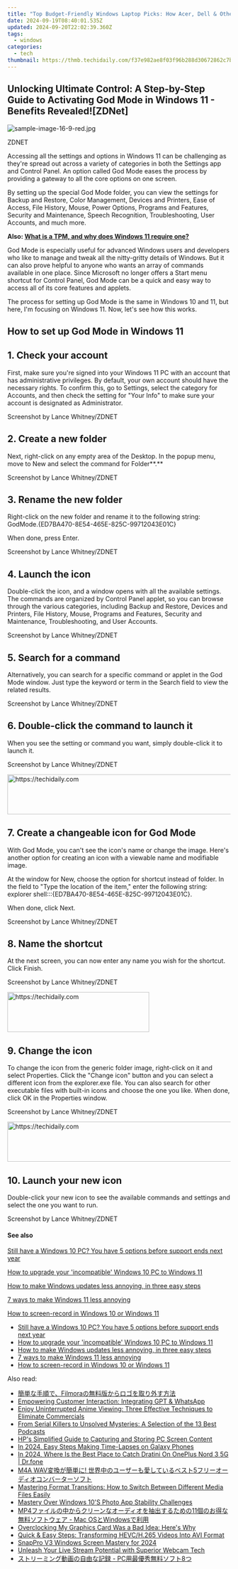 ```yaml
---
title: "Top Budget-Friendly Windows Laptop Picks: How Acer, Dell & Others Stack Up - ZDNet"
date: 2024-09-19T08:40:01.535Z
updated: 2024-09-20T22:02:39.360Z
tags:
  - windows
categories:
  - tech
thumbnail: https://thmb.techidaily.com/f37e982ae8f03f96b288d30672862c7b113ea25833e1a9ca5101c42f15b0b780.jpg
---
```


## Unlocking Ultimate Control: A Step-by-Step Guide to Activating God Mode in Windows 11 - Benefits Revealed![ZDNet]

![sample-image-16-9-red.jpg](https://www.zdnet.com/a/img/resize/290d9f89bb1ad59305cdd1bad76bc67ae9f2160a/2024/09/09/e4557c45-e6e1-4d08-9cdd-d6b34abfe241/figure-top-how-to-manage-windows-11-with-god-mode.jpg?auto=webp&width=1280)

ZDNET

Accessing all the settings and options in Windows 11 can be challenging as they're spread out across a variety of categories in both the Settings app and Control Panel. An option called God Mode eases the process by providing a gateway to all the core options on one screen.

By setting up the special God Mode folder, you can view the settings for Backup and Restore, Color Management, Devices and Printers, Ease of Access, File History, Mouse, Power Options, Programs and Features, Security and Maintenance, Speech Recognition, Troubleshooting, User Accounts, and much more.

**Also: [What is a TPM, and why does Windows 11 require one?](https://www.zdnet.com/article/what-is-a-tpm-and-why-does-windows-11-require-one/)**

God Mode is especially useful for advanced Windows users and developers who like to manage and tweak all the nitty-gritty details of Windows. But it can also prove helpful to anyone who wants an array of commands available in one place. Since Microsoft no longer offers a Start menu shortcut for Control Panel, God Mode can be a quick and easy way to access all of its core features and applets.

The process for setting up God Mode is the same in Windows 10 and 11, but here, I'm focusing on Windows 11\. Now, let's see how this works.

## How to set up God Mode in Windows 11 

## 1\. Check your account

First, make sure you're signed into your Windows 11 PC with an account that has administrative privileges. By default, your own account should have the necessary rights. To confirm this, go to Settings, select the category for Accounts, and then check the setting for "Your Info" to make sure your account is designated as Administrator.

Screenshot by Lance Whitney/ZDNET

## 2\. Create a new folder

Next, right-click on any empty area of the Desktop. In the popup menu, move to New and select the command for Folder**.**

Screenshot by Lance Whitney/ZDNET

## 3\. Rename the new folder

Right-click on the new folder and rename it to the following string:  
 GodMode.{ED7BA470-8E54-465E-825C-99712043E01C}

When done, press Enter.

Screenshot by Lance Whitney/ZDNET

## 4\. Launch the icon

Double-click the icon, and a window opens with all the available settings. The commands are organized by Control Panel applet, so you can browse through the various categories, including Backup and Restore, Devices and Printers, File History, Mouse, Programs and Features, Security and Maintenance, Troubleshooting, and User Accounts.

Screenshot by Lance Whitney/ZDNET

## 5\. Search for a command

Alternatively, you can search for a specific command or applet in the God Mode window. Just type the keyword or term in the Search field to view the related results.

Screenshot by Lance Whitney/ZDNET

## 6\. Double-click the command to launch it

When you see the setting or command you want, simply double-click it to launch it.

Screenshot by Lance Whitney/ZDNET

<!-- affiliate ads begin -->
<a href="https://ephamedtechinc.pxf.io/c/5597632/2139322/26400" target="_top" id="2139322">
  <img src="//a.impactradius-go.com/display-ad/26400-2139322" border="0" alt="https://techidaily.com" width="728" height="90"/>
</a>
<img height="0" width="0" src="https://ephamedtechinc.pxf.io/i/5597632/2139322/26400" style="position:absolute;visibility:hidden;" border="0" />
<!-- affiliate ads end -->

## 7\. Create a changeable icon for God Mode

With God Mode, you can't see the icon's name or change the image. Here's another option for creating an icon with a viewable name and modifiable image.

At the window for New, choose the option for shortcut instead of folder. In the field to "Type the location of the item," enter the following string:  
 explorer shell:::{ED7BA470-8E54-465E-825C-99712043E01C}.

When done, click Next.

Screenshot by Lance Whitney/ZDNET

## 8\. Name the shortcut

At the next screen, you can now enter any name you wish for the shortcut. Click Finish.

Screenshot by Lance Whitney/ZDNET

<!-- affiliate ads begin -->
<a href="https://wigfever.sjv.io/c/5597632/2014857/22899" target="_top" id="2014857">
  <img src="//a.impactradius-go.com/display-ad/22899-2014857" border="0" alt="https://techidaily.com" width="320" height="90"/>
</a>
<img height="0" width="0" src="https://wigfever.sjv.io/i/5597632/2014857/22899" style="position:absolute;visibility:hidden;" border="0" />
<!-- affiliate ads end -->

## 9\. Change the icon

To change the icon from the generic folder image, right-click on it and select Properties. Click the "Change icon" button and you can select a different icon from the explorer.exe file. You can also search for other executable files with built-in icons and choose the one you like. When done, click OK in the Properties window.

Screenshot by Lance Whitney/ZDNET

<!-- affiliate ads begin -->
<a href="https://appsumo.8odi.net/c/5597632/2044582/7443" target="_top" id="2044582">
  <img src="//a.impactradius-go.com/display-ad/7443-2044582" border="0" alt="https://techidaily.com" width="728" height="90"/>
</a>
<img height="0" width="0" src="https://appsumo.8odi.net/i/5597632/2044582/7443" style="position:absolute;visibility:hidden;" border="0" />
<!-- affiliate ads end -->

## 10\. Launch your new icon

Double-click your new icon to see the available commands and settings and select the one you want to run.

Screenshot by Lance Whitney/ZDNET

#### See also

[Still have a Windows 10 PC? You have 5 options before support ends next year](https://www.zdnet.com/article/still-have-a-windows-10-pc-you-have-5-options-before-support-ends-in-2025/ "Still have a Windows 10 PC? You have 5 options before support ends next year")

[How to upgrade your 'incompatible' Windows 10 PC to Windows 11](https://www.zdnet.com/article/how-to-upgrade-your-incompatible-windows-10-pc-to-windows-11/ "How to upgrade your 'incompatible' Windows 10 PC to Windows 11")

[How to make Windows updates less annoying, in three easy steps](https://www.zdnet.com/article/how-to-make-windows-update-less-annoying-in-three-easy-steps/ "How to make Windows updates less annoying, in three easy steps")

[7 ways to make Windows 11 less annoying](https://www.zdnet.com/article/seven-ways-to-make-windows-11-less-annoying/ "7 ways to make Windows 11 less annoying")

[How to screen-record in Windows 10 or Windows 11](https://www.zdnet.com/article/how-to-screen-record-in-windows-10-or-11/ "How to screen-record in Windows 10 or Windows 11")

* [Still have a Windows 10 PC? You have 5 options before support ends next year](https://www.zdnet.com/article/still-have-a-windows-10-pc-you-have-5-options-before-support-ends-in-2025/ "Still have a Windows 10 PC? You have 5 options before support ends next year")
* [How to upgrade your 'incompatible' Windows 10 PC to Windows 11](https://www.zdnet.com/article/how-to-upgrade-your-incompatible-windows-10-pc-to-windows-11/ "How to upgrade your 'incompatible' Windows 10 PC to Windows 11")
* [How to make Windows updates less annoying, in three easy steps](https://www.zdnet.com/article/how-to-make-windows-update-less-annoying-in-three-easy-steps/ "How to make Windows updates less annoying, in three easy steps")
* [7 ways to make Windows 11 less annoying](https://www.zdnet.com/article/seven-ways-to-make-windows-11-less-annoying/ "7 ways to make Windows 11 less annoying")
* [How to screen-record in Windows 10 or Windows 11](https://www.zdnet.com/article/how-to-screen-record-in-windows-10-or-11/ "How to screen-record in Windows 10 or Windows 11")

<ins class="adsbygoogle"
     style="display:block"
     data-ad-format="autorelaxed"
     data-ad-client="ca-pub-7571918770474297"
     data-ad-slot="1223367746"></ins>

<ins class="adsbygoogle"
     style="display:block"
     data-ad-client="ca-pub-7571918770474297"
     data-ad-slot="8358498916"
     data-ad-format="auto"
     data-full-width-responsive="true"></ins>

<span class="atpl-alsoreadstyle">Also read:</span>
<div><ul>
<li><a href="https://win-latest.techidaily.com/filmora/"><u>簡単な手順で、Filmoraの無料版からロゴを取り外す方法</u></a></li>
<li><a href="https://tech-haven.techidaily.com/empowering-customer-interaction-integrating-gpt-and-whatsapp/"><u>Empowering Customer Interaction: Integrating GPT & WhatsApp</u></a></li>
<li><a href="https://win-latest.techidaily.com/enjoy-uninterrupted-anime-viewing-three-effective-techniques-to-eliminate-commercials/"><u>Enjoy Uninterrupted Anime Viewing: Three Effective Techniques to Eliminate Commercials</u></a></li>
<li><a href="https://techtrends.techidaily.com/from-serial-killers-to-unsolved-mysteries-a-selection-of-the-13-best-podcasts/"><u>From Serial Killers to Unsolved Mysteries: A Selection of the 13 Best Podcasts</u></a></li>
<li><a href="https://screen-activity-recording.techidaily.com/hps-simplified-guide-to-capturing-and-storing-pc-screen-content/"><u>HP's Simplified Guide to Capturing and Storing PC Screen Content</u></a></li>
<li><a href="https://article-posts.techidaily.com/in-2024-easy-steps-making-time-lapses-on-galaxy-phones/"><u>In 2024, Easy Steps Making Time-Lapses on Galaxy Phones</u></a></li>
<li><a href="https://android-pokemon-go.techidaily.com/in-2024-where-is-the-best-place-to-catch-dratini-on-oneplus-nord-3-5g-drfone-by-drfone-virtual-android/"><u>In 2024, Where Is the Best Place to Catch Dratini On OnePlus Nord 3 5G | Dr.fone</u></a></li>
<li><a href="https://win-latest.techidaily.com/m4a-wav-5/"><u>M4A WAV変換が簡単に! 世界中のユーザーも愛しているベスト5フリーオーディオコンバーターソフト</u></a></li>
<li><a href="https://win-latest.techidaily.com/mastering-format-transitions-how-to-switch-between-different-media-files-easily/"><u>Mastering Format Transitions: How to Switch Between Different Media Files Easily</u></a></li>
<li><a href="https://extra-hints.techidaily.com/mastery-over-windows-10s-photo-app-stability-challenges/"><u>Mastery Over Windows 10'S Photo App Stability Challenges</u></a></li>
<li><a href="https://win-latest.techidaily.com/mp411-mac-oswindows/"><u>MP4ファイルの中からクリーンなオーディオを抽出するための11個のお得な無料ソフトウェア - Mac OSとWindowsで利用</u></a></li>
<li><a href="https://games-able.techidaily.com/overclocking-my-graphics-card-was-a-bad-idea-heres-why/"><u>Overclocking My Graphics Card Was a Bad Idea: Here's Why</u></a></li>
<li><a href="https://win-latest.techidaily.com/quick-and-easy-steps-transforming-hevch265-videos-into-avi-format/"><u>Quick & Easy Steps: Transforming HEVC/H.265 Videos Into AVI Format</u></a></li>
<li><a href="https://screen-mirroring-recording.techidaily.com/snappro-v3-windows-screen-mastery-for-2024/"><u>SnapPro V3 Windows Screen Mastery for 2024</u></a></li>
<li><a href="https://youtube-videos.techidaily.com/unleash-your-live-stream-potential-with-superior-webcam-tech/"><u>Unleash Your Live Stream Potential with Superior Webcam Tech</u></a></li>
<li><a href="https://win-latest.techidaily.com/pc8/"><u>ストリーミング動画の自由な記録 - PC用最優秀無料ソフト8つ</u></a></li>
</ul></div>

